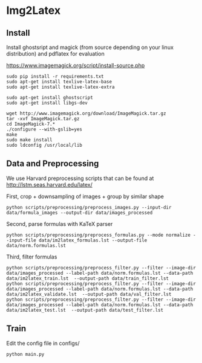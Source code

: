 # Img2Latex

## Install

Install ghostsript and magick (from source depending on your linux distribution) and pdflatex for evaluation

https://www.imagemagick.org/script/install-source.php


```
sudo pip install -r requirements.txt
sudo apt-get install texlive-latex-base
sudo apt-get install texlive-latex-extra

sudo apt-get install ghostscript
sudo apt-get install libgs-dev

wget http://www.imagemagick.org/download/ImageMagick.tar.gz
tar -xvf ImageMagick.tar.gz
cd ImageMagick-7.*
./configure --with-gslib=yes 
make
sudo make install
sudo ldconfig /usr/local/lib
```


## Data and Preprocessing

We use Harvard preprocessing scripts that can be found at http://lstm.seas.harvard.edu/latex/

First, crop + downsampling of images + group by similar shape


```
python scripts/preprocessing/preprocess_images.py --input-dir data/formula_images --output-dir data/images_processed
```

Second, parse formulas with KaTeX parser

```
python scripts/preprocessing/preprocess_formulas.py --mode normalize --input-file data/im2latex_formulas.lst --output-file data/norm.formulas.lst
```

Third, filter formulas

```
python scripts/preprocessing/preprocess_filter.py --filter --image-dir data/images_processed --label-path data/norm.formulas.lst --data-path data/im2latex_train.lst  --output-path data/train_filter.lst
python scripts/preprocessing/preprocess_filter.py --filter --image-dir data/images_processed --label-path data/norm.formulas.lst --data-path data/im2latex_validate.lst  --output-path data/val_filter.lst
python scripts/preprocessing/preprocess_filter.py --filter --image-dir data/images_processed --label-path data/norm.formulas.lst --data-path data/im2latex_test.lst  --output-path data/test_filter.lst
```


## Train

Edit the config file in configs/

```
python main.py
```